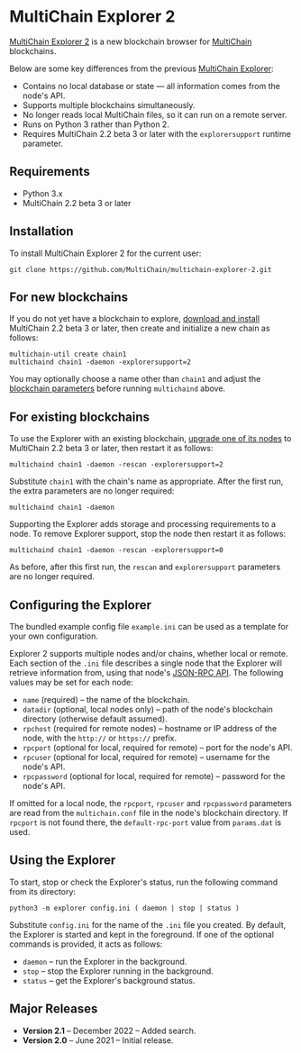 MultiChain Explorer 2
=====================

[MultiChain Explorer 2](https://github.com/MultiChain/multichain-explorer-2) is a new blockchain browser for [MultiChain](http://www.multichain.com/) blockchains.

Below are some key differences from the previous [MultiChain Explorer](https://github.com/MultiChain/multichain-explorer):

* Contains no local database or state — all information comes from the node's API.
* Supports multiple blockchains simultaneously.
* No longer reads local MultiChain files, so it can run on a remote server.
* Runs on Python 3 rather than Python 2.
* Requires MultiChain 2.2 beta 3 or later with the `explorersupport` runtime parameter.

Requirements
------------

* Python 3.x
* MultiChain 2.2 beta 3 or later

Installation
------------

To install MultiChain Explorer 2 for the current user:

    git clone https://github.com/MultiChain/multichain-explorer-2.git

For new blockchains
-------------------

If you do not yet have a blockchain to explore, [download and install](http://www.multichain.com/download-install/) MultiChain 2.2 beta 3 or later, then create and initialize a new chain as follows:

    multichain-util create chain1
    multichaind chain1 -daemon -explorersupport=2
    
You may optionally choose a name other than `chain1` and adjust the [blockchain parameters](https://www.multichain.com/developers/blockchain-parameters/) before running `multichaind` above.
    
For existing blockchains
------------------------

To use the Explorer with an existing blockchain, [upgrade one of its nodes](https://www.multichain.com/developers/upgrading-nodes-chains/) to MultiChain 2.2 beta 3 or later, then restart it as follows:

    multichaind chain1 -daemon -rescan -explorersupport=2
    
Substitute `chain1` with the chain's name as appropriate. After the first run, the extra parameters are no longer required:

    multichaind chain1 -daemon
    
Supporting the Explorer adds storage and processing requirements to a node. To remove Explorer support, stop the node then restart it as follows:

    multichaind chain1 -daemon -rescan -explorersupport=0

As before, after this first run, the `rescan` and `explorersupport` parameters are no longer required.
    
Configuring the Explorer
------------------------

The bundled example config file `example.ini` can be used as a template for your own configuration.

Explorer 2 supports multiple nodes and/or chains, whether local or remote. Each section of the `.ini` file describes a single node that the Explorer will retrieve information from, using that node's [JSON-RPC API](https://www.multichain.com/developers/json-rpc-api/). The following values may be set for each node:

* `name` (required) – the name of the blockchain.
* `datadir` (optional, local nodes only) – path of the node's blockchain directory (otherwise default assumed).
* `rpchost` (required for remote nodes) – hostname or IP address of the node, with the `http://` or `https://` prefix.
* `rpcport` (optional for local, required for remote) – port for the node's API.
* `rpcuser` (optional for local, required for remote) – username for the node's API.
* `rpcpassword` (optional for local, required for remote) – password for the node's API.

If omitted for a local node, the `rpcport`, `rpcuser` and `rpcpassword` parameters are read from the `multichain.conf` file in the node's blockchain directory. If `rpcport` is not found there, the `default-rpc-port` value from `params.dat` is used.

Using the Explorer
------------------

To start, stop or check the Explorer's status, run the following command from its directory:

    python3 -m explorer config.ini ( daemon | stop | status )
    
Substitute `config.ini` for the name of the `.ini` file you created. By default, the Explorer is started and kept in the foreground. If one of the optional commands is provided, it acts as follows:

* `daemon` – run the Explorer in the background.
* `stop` – stop the Explorer running in the background.
* `status` – get the Explorer's background status.

Major Releases
--------------

* **Version 2.1** – December 2022 – Added search.
* **Version 2.0** – June 2021 – Initial release.
